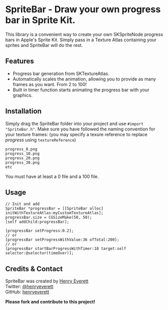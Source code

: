 SpriteBar - Draw your own progress bar in Sprite Kit.
=========

This library is a convenient way to create your own SKSpriteNode progress bars in Apple's Sprite Kit. Simply pass in a Texture Atlas containing your sprites and SpriteBar will do the rest.

## Features

- Progress bar generation from SKTextureAtlas.
- Automatically scales the animation, allowing you to provide as many frames as you want. From 2 to 100!
- Built in timer function starts animating the progress bar with your graphics.

## Installation

Simply drag the SpriteBar folder into your project and use <code>#import "SpriteBar.h"</code>.
Make sure you have followed the naming convention for your texture frames:
(you may specify a texure reference to replace *progress* using <code>textureReference</code>)
```
progress_0.png
progress_10.png
progress_20.png
progress_30.png
etc
```
You must have at least a 0 file and a 100 file.

## Usage

```objc
// Init and add
SpriteBar *progressBar = [[SpriteBar alloc] initWithTextureAtlas:myCustomTextureAtlas];
progressBar.size = CGSizeMake(50, 50);
[self addChild:progressBar];

[progressBar setProgress:0.2];
// or
[progressBar setProgressWithValue:36 ofTotal:200];
// or
[progressBar startBarProgressWithTimer:10 target:self selector:@selector(timeOver)];
```

## Credits & Contact
SpriteBar was created by [Henry Everett](http://www.henryeverett.info/)  
Twitter: [@henryeverett](https://www.twitter.com/henryeverett)  
GitHub: [henryeverett](https://github.com/henryeverett)  

**Please fork and contribute to this project!**
